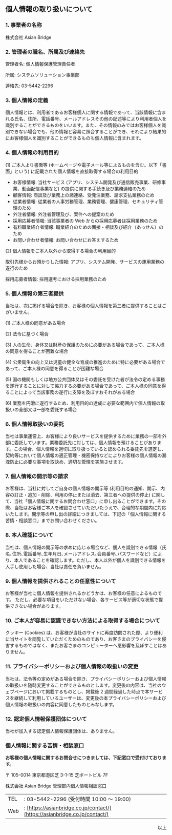 ## 個人情報の取り扱いについて

### 1. 事業者の名称

株式会社 Asian Bridge

### 2. 管理者の職名、所属及び連絡先

管理者名: 個人情報保護管理責任者

所属: システムソリューション事業部

連絡先: 03-5442-2296

### 3. 個人情報の定義

個人情報とは、利用者であるお客様個人に関する情報であって、当該情報に含まれる氏名、住所、電話番号、メールアドレスその他の記述等により利用者個人を識別することができるものをいいます。また、その情報のみではお客様個人を識別できない場合でも、他の情報と容易に照合することができ、それにより結果的にお客様個人を識別することができるものも個人情報に含まれます。

### 4. 個人情報の利用目的

(1) ご本人より書面等 (ホームページや電子メール等によるものを含む。以下「書面」という) に記載された個人情報を直接取得する場合の利用目的

- お客様情報: 当社サービス (アプリ、システム開発及び通信販売事業、研修事業、動画配信事業など) の提供に関する手続き及び業務連絡のため
- 顧客情報: 商談及び業務上の諸連絡、受発注業務、請求支払業務のため
- 従業者情報: 従業者の人事労務管理、業務管理、健康管理、セキュリティ管理のため
- 外注者情報: 外注者管理及び、案件への提案のため
- 採用応募者情報: 当該事業者の Web からの採用応募者は採用業務のため
- 有料職業紹介者情報: 職業紹介のための面接・相談及び紹介（あっせん）のため
- お問い合わせ者情報: お問い合わせにお答えするため

(2) 個人情報をご本人以外から取得する場合の利用目的

取引先様からお預かりした情報: アプリ、システム開発、サービスの運用業務の遂行のため

採用応募者情報: 採用選考における採用業務のため

### 5. 個人情報の第三者提供

当社は、次に掲げる場合を除き、お客様の個人情報を第三者に提供することはございません。

(1) ご本人様の同意がある場合

(2) 法令に基づく場合

(3) 人の生命、身体又は財産の保護のために必要がある場合であって、ご本人様の同意を得ることが困難な場合

(4) 公衆衛生の向上又は児童の健全な育成の推進のために特に必要がある場合であって、ご本人様の同意を得ることが困難な場合

(5) 国の機関もしくは地方公共団体又はその委託を受けた者が法令の定める事務を遂行することに対して協力する必要がある場合であって、ご本人様の同意を得ることによって当該事務の遂行に支障を及ぼすおそれがある場合

(6) 業務を円滑に遂行するため、利用目的の達成に必要な範囲内で個人情報の取扱いの全部又は一部を委託する場合

### 6. 個人情報取扱いの委託

当社は事業運営上、お客様により良いサービスを提供するために業務の一部を外部に委託しています。業務委託先に対しては、個人情報を預けることがあります。この場合、個人情報を適切に取り扱っていると認められる委託先を選定し、契約等において個人情報の適正管理・機密保持などによりお客様の個人情報の漏洩防止に必要な事項を取決め、適切な管理を実施させます。

### 7. 個人情報の開示等の請求

お客様は、当社に対してご自身の個人情報の開示等 (利用目的の通知、開示、内容の訂正・追加・削除、利用の停止または消去、第三者への提供の停止) に関して、当社「個人情報に関するお問合わせ窓口」に申し出ることができます。その際、当社はお客様ご本人を確認させていただいたうえで、合理的な期間内に対応いたします。開示等の申し出の詳細につきましては、下記の「個人情報に関する苦情・相談窓口」までお問い合わせください。

### 8. 本人確認について

当社は、個人情報の開示等の求めに応じる場合など、個人を識別できる情報（氏名､住所､電話番号､生年月日､メールアドレス､会員番号､パスワードなど）により、本人であることを確認します。ただし、本人以外が個人を識別できる情報を入手し使用した場合、当社は責任を負いません。

### 9. 個人情報を提供されることの任意性について

お客様が当社に個人情報を提供されるかどうかは、お客様の任意によるものです。 ただし、必要な項目をいただけない場合、各サービス等が適切な状態で提供できない場合があります。

### 10. ご本人が容易に認識できない方法による取得する場合について

クッキー (Cookies) は、お客様が当社のサイトに再度訪問された際、より便利に当サイトを閲覧していただくためのものであり、お客さまのプライバシーを侵害するものではなく、またお客さまのコンピューターへ悪影響を及ぼすことはありません。

### 11. プライバシーポリシーおよび個人情報の取扱いの変更

当社は、法令等の定めがある場合を除き、プライバシーポリシーおよび個人情報の取扱いを随時変更することができるものとします。変更後の内容は、当社のウェブページにおいて掲載するものとし、掲載後 2 週間経過した時点で本サービスを継続して利用しているユーザーは、変更後の本プライバシーポリシーおよび個人情報の取扱いの内容に同意したものとみなします。

### 12. 認定個人情報保護団体について

当社が加入する認定個人情報保護団体は、ありません。

### 個人情報に関する苦情・相談窓口

**お客様の個人情報に関するお問合せにつきましては、下記窓口で受付けております。**

〒 105-0014 東京都港区芝 3-1-15 芝ボートビル 7F

株式会社 Asian Bridge 管理部内個人情報相談窓口

|     |                                                                            |
| --- | -------------------------------------------------------------------------- |
| TEL | : 03-5442-2296 (受付時間 10:00 ～ 19:00)                                   |
| Web | : [https://asianbridge.co.jp/contact/](https://asianbridge.co.jp/contact/) |

<p style="text-align:right;">以上</p>
